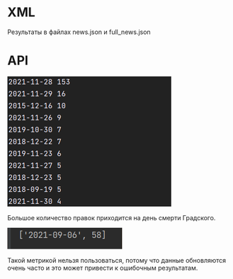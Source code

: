 # XML
Результаты в файлах news.json и full_news.json

# API

![Правки Градский](img_2.png)

Большое количество правок приходится на день смерти Градского.

![Правка Бельмондо](img.png)

Такой метрикой нельзя пользоваться, потому что данные обновляются очень часто и это может
привести к ошибочным результатам.
